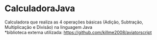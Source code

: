 # CalculadoraJava
Calculadora que realiza as 4 operações básicas (Adição, Subtração, Multiplicação e Divisão) na linguagem Java <br>
*biblioteca externa utilizada: https://github.com/killme2008/aviatorscript
